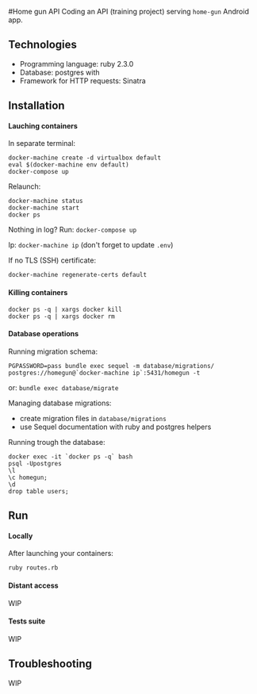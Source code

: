 #Home gun API
Coding an API (training project) serving `home-gun` Android app.

## Technologies
* Programming language: ruby 2.3.0
* Database: postgres with
* Framework for HTTP requests: Sinatra

## Installation

#### Lauching containers
In separate terminal:
```
docker-machine create -d virtualbox default
eval $(docker-machine env default)
docker-compose up
```

Relaunch:
```
docker-machine status
docker-machine start
docker ps
```

Nothing in log? Run: `docker-compose up`

Ip: `docker-machine ip` (don't forget to update `.env`)

If no TLS (SSH) certificate:
```
docker-machine regenerate-certs default
```

#### Killing containers
```
docker ps -q | xargs docker kill
docker ps -q | xargs docker rm
```

#### Database operations
Running migration schema:
```
PGPASSWORD=pass bundle exec sequel -m database/migrations/ postgres://homegun@`docker-machine ip`:5431/homegun -t
```
or:
`bundle exec database/migrate`

Managing database migrations:
* create migration files in `database/migrations`
* use Sequel documentation with ruby and postgres helpers

Running trough the database:
```
docker exec -it `docker ps -q` bash
psql -Upostgres
\l
\c homegun;
\d
drop table users;
```

## Run

#### Locally
After launching your containers:
```
ruby routes.rb
```

#### Distant access
WIP

#### Tests suite
WIP

## Troubleshooting
WIP

